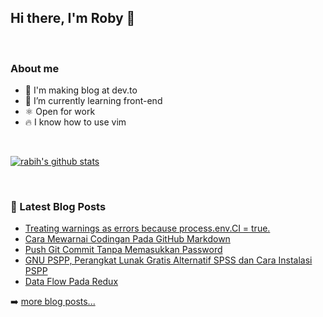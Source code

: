 ## Hi there, I'm Roby 👋

<br />

### About me

- 🔭 I'm making blog at dev.to <br/>
- 🌱 I’m currently learning front-end <br/>
- ⚛️ Open for work <br/>
- 🔥 I know how to use vim <br/>

<br />

[![rabih's github stats](https://github-readme-stats.vercel.app/api?username=RobyCigar)](https://github.com/RobyCigar)

<br />

### 📕 Latest Blog Posts

<!-- BLOG-POST-LIST:START -->
- [Treating warnings as errors because process.env.CI = true.](https://dev.to/rabihcigar/treating-warnings-as-errors-because-process-env-ci-true-22i4)
- [Cara Mewarnai Codingan Pada GitHub Markdown](https://dev.to/rabihcigar/cara-mewarnai-codingan-pada-github-markdown-3o2l)
- [Push Git Commit Tanpa Memasukkan Password](https://dev.to/rabihcigar/push-git-commit-tanpa-memasukkan-password-4o8g)
- [GNU PSPP, Perangkat Lunak Gratis Alternatif SPSS dan Cara Instalasi PSPP](https://dev.to/rabihcigar/gnu-pspp-perangkat-lunak-gratis-alternatif-spss-dan-cara-instalasi-pspp-58m0)
- [Data Flow Pada Redux](https://dev.to/rabihcigar/data-flow-pada-redux-2d89)
<!-- BLOG-POST-LIST:END -->

➡️ [more blog posts...](https://dev.to/rabihcigar)

<br />












